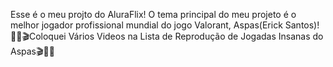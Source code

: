 Esse é o meu projto do AluraFlix!
O tema principal do meu projeto é o melhor jogador profissional mundial do jogo Valorant, Aspas(Erick Santos)!
🐱‍👤🎬Coloquei Vários Videos na Lista de Reprodução de Jogadas Insanas do Aspas🎬🐱‍👤
